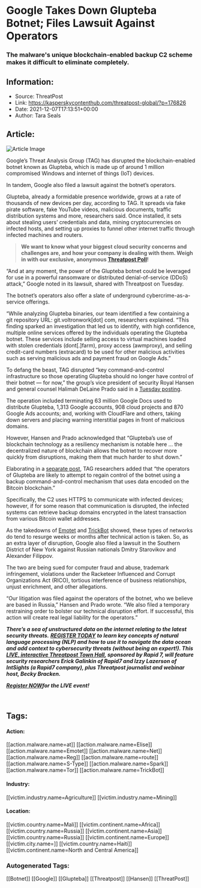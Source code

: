 # Google Takes Down Glupteba Botnet; Files Lawsuit Against Operators
### The malware's unique blockchain-enabled backup C2 scheme makes it difficult to eliminate completely.

## Information:
+ Source: ThreatPost
+ Link: https://kasperskycontenthub.com/threatpost-global/?p=176826
+ Date: 2021-12-07T17:13:51+00:00
+ Author: Tara Seals


## Article:
![Article Image](https://media.threatpost.com/wp-content/uploads/sites/103/2021/05/19122836/Botnet2-e1621441729944.jpg)

Google’s Threat Analysis Group (TAG) has disrupted the blockchain-enabled botnet known as Glupteba, which is made up of around 1 million compromised Windows and internet of things (IoT) devices.


In tandem, Google also filed a lawsuit against the botnet’s operators.


Glupteba, already a formidable presence worldwide, grows at a rate of thousands of new devices per day, according to TAG. It spreads via fake pirate software, fake YouTube videos, malicious documents, traffic distribution systems and more, researchers said. Once installed, it sets about stealing users’ credentials and data, mining cryptocurrencies on infected hosts, and setting up proxies to funnel other internet traffic through infected machines and routers.



> **We want to know what your biggest cloud security concerns and challenges are, and how your company is dealing with them. Weigh in with our exclusive, anonymous [Threatpost Poll](https://threatpost.com/cloud-security-challenges-poll/176702/)!**
> 
> 


“And at any moment, the power of the Glupteba botnet could be leveraged for use in a powerful ransomware or distributed denial-of-service (DDoS) attack,” Google noted in its lawsuit, shared with Threatpost on Tuesday.


The botnet’s operators also offer a slate of underground cybercrime-as-a-service offerings.


“While analyzing Glupteba binaries, our team identified a few containing a git repository URL: git.voltronwork[dot] com, researchers explained. “This finding sparked an investigation that led us to identify, with high confidence, multiple online services offered by the individuals operating the Glupteba botnet. These services include selling access to virtual machines loaded with stolen credentials (dont[.]farm), proxy access (awmproxy), and selling credit-card numbers (extracard) to be used for other malicious activities such as serving malicious ads and payment fraud on Google Ads.”


To defang the beast, TAG disrupted “key command-and-control infrastructure so those operating Glupteba should no longer have control of their botnet — for now,” the group’s vice president of security Royal Hansen and general counsel Halimah DeLaine Prado said in a [Tuesday posting](https://blog.google/technology/safety-security/new-action-combat-cyber-crime/).


The operation included terminating 63 million Google Docs used to distribute Glupteba, 1,313 Google accounts, 908 cloud projects and 870 Google Ads accounts; and, working with CloudFlare and others, taking down servers and placing warning interstitial pages in front of malicious domains.


However, Hansen and Prado acknowledged that “Glupteba’s use of blockchain technology as a resiliency mechanism is notable here … the decentralized nature of blockchain allows the botnet to recover more quickly from disruptions, making them that much harder to shut down.”


Elaborating in a [separate post](https://blog.google/threat-analysis-group/disrupting-glupteba-operation/), TAG researchers added that “the operators of Glupteba are likely to attempt to regain control of the botnet using a backup command-and-control mechanism that uses data encoded on the Bitcoin blockchain.”


Specifically, the C2 uses HTTPS to communicate with infected devices; however, if for some reason that communication is disrupted, the infected systems can retrieve backup domains encrypted in the latest transaction from various Bitcoin wallet addresses.


As the takedowns of [Emotet](https://threatpost.com/emotet-resurfaces-trickbot/176362/) and [TrickBot](https://threatpost.com/trickbot-takedown-crimeware-apparatus/160018/) showed, these types of networks do tend to resurge weeks or months after technical action is taken. So, as an extra layer of disruption, Google also filed a lawsuit in the Southern District of New York against Russian nationals Dmitry Starovikov and Alexander Filippov.


The two are being sued for computer fraud and abuse, trademark infringement, violations under the Racketeer Influenced and Corrupt Organizations Act (RICO), tortious interference of business relationships, unjust enrichment, and other allegations.


“Our litigation was filed against the operators of the botnet, who we believe are based in Russia,” Hansen and Prado wrote. “We also filed a temporary restraining order to bolster our technical disruption effort. If successful, this action will create real legal liability for the operators.”


***There’s a sea of unstructured data on the internet relating to the latest security threats.*** ***[REGISTER TODAY](https://threatpost.com/webinars/security-threats-natural-language-processing/?utm_source=In+Article&utm_medium=article&utm_campaign=Decoding+the+Data+Ocean:+Security+Threats+%26+Natural+Language+Processing&utm_id=In+Article)*** ***to learn key concepts of natural language processing (NLP) and how to use it to navigate the data ocean and add context to cybersecurity threats (without being an expert!). This [LIVE, interactive Threatpost Town Hall](https://threatpost.com/webinars/security-threats-natural-language-processing/?utm_source=In+Article&utm_medium=article&utm_campaign=Decoding+the+Data+Ocean:+Security+Threats+%26+Natural+Language+Processing&utm_id=In+Article), sponsored by Rapid 7, will feature security researchers Erick Galinkin of Rapid7 and Izzy Lazerson of IntSights (a Rapid7 company), plus Threatpost journalist and webinar host, Becky Bracken.***


[***Register NOW***](https://threatpost.com/webinars/security-threats-natural-language-processing/?utm_source=In+Article&utm_medium=article&utm_campaign=Decoding+the+Data+Ocean:+Security+Threats+%26+Natural+Language+Processing&utm_id=In+Article)***for the LIVE event!***


 





## Tags:

#### Action:
[[action.malware.name=at]] [[action.malware.name=Elise]] [[action.malware.name=Emotet]] [[action.malware.name=Net]] [[action.malware.name=Reg]] [[action.malware.name=route]] [[action.malware.name=S-Type]] [[action.malware.name=Spark]] [[action.malware.name=Tor]] [[action.malware.name=TrickBot]]

#### Industry:
[[victim.industry.name=Agriculture]] [[victim.industry.name=Mining]]

#### Location:
[[victim.country.name=Mali]] [[victim.continent.name=Africa]] [[victim.country.name=Russia]] [[victim.continent.name=Asia]] [[victim.country.name=Russia]] [[victim.continent.name=Europe]] [[victim.city.name=]] [[victim.country.name=Haiti]] [[victim.continent.name=North and Central America]]

### Autogenerated Tags:
[[Botnet]] [[Google]] [[Glupteba]] [[Threatpost]] [[Hansen]] [[ThreatPost]]

